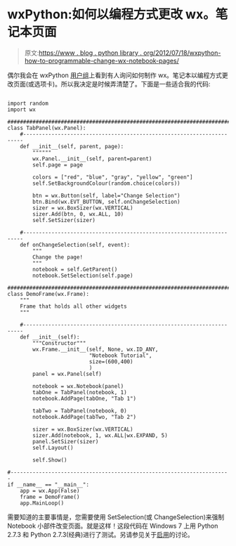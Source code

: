 # wxPython:如何以编程方式更改 wx。笔记本页面

> 原文:[https://www . blog . python library . org/2012/07/18/wxpython-how-to-programmable-change-wx-notebook-pages/](https://www.blog.pythonlibrary.org/2012/07/18/wxpython-how-to-programmatically-change-wx-notebook-pages/)

偶尔我会在 wxPython [用户组](https://groups.google.com/forum/?fromgroups#!topic/wxpython-users/uVPl73Gv9eQ)上看到有人询问如何制作 wx。笔记本以编程方式更改页面(或选项卡)。所以我决定是时候弄清楚了。下面是一些适合我的代码:

```

import random
import wx

########################################################################
class TabPanel(wx.Panel):
    #----------------------------------------------------------------------
    def __init__(self, parent, page):
        """"""
        wx.Panel.__init__(self, parent=parent)
        self.page = page

        colors = ["red", "blue", "gray", "yellow", "green"]
        self.SetBackgroundColour(random.choice(colors))

        btn = wx.Button(self, label="Change Selection")
        btn.Bind(wx.EVT_BUTTON, self.onChangeSelection)
        sizer = wx.BoxSizer(wx.VERTICAL)
        sizer.Add(btn, 0, wx.ALL, 10)
        self.SetSizer(sizer)

    #----------------------------------------------------------------------
    def onChangeSelection(self, event):
        """
        Change the page!
        """
        notebook = self.GetParent()
        notebook.SetSelection(self.page)

########################################################################
class DemoFrame(wx.Frame):
    """
    Frame that holds all other widgets
    """

    #----------------------------------------------------------------------
    def __init__(self):
        """Constructor"""        
        wx.Frame.__init__(self, None, wx.ID_ANY, 
                          "Notebook Tutorial",
                          size=(600,400)
                          )
        panel = wx.Panel(self)

        notebook = wx.Notebook(panel)
        tabOne = TabPanel(notebook, 1)
        notebook.AddPage(tabOne, "Tab 1")

        tabTwo = TabPanel(notebook, 0)
        notebook.AddPage(tabTwo, "Tab 2")

        sizer = wx.BoxSizer(wx.VERTICAL)
        sizer.Add(notebook, 1, wx.ALL|wx.EXPAND, 5)
        panel.SetSizer(sizer)
        self.Layout()

        self.Show()

#----------------------------------------------------------------------
if __name__ == "__main__":
    app = wx.App(False)
    frame = DemoFrame()
    app.MainLoop()

```

需要知道的主要事情是，您需要使用 SetSelection(或 ChangeSelection)来强制 Notebook 小部件改变页面。就是这样！这段代码在 Windows 7 上用 Python 2.7.3 和 Python 2.7.3(经典)进行了测试。另请参见关于[启用](http://wxpython-users.1045709.n5.nabble.com/wxNotebook-Programatically-change-page-td2302391.html)的讨论。